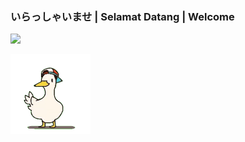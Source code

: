 ### いらっしゃいませ | Selamat Datang | Welcome

<a target="_blank" rel="noopener noreferrer" href="https://github.com/DaGamerFiles"><img src="https://komarev.com/ghpvc/?username=dagamerfiles&color=orange&style=flat&abbreviated=true"/></a>

<a target="_blank" rel="noopener noreferrer" href="https://www.youtube.com/watch?v=CwGfMgFWcT4"><img src="/img/shubashuba.gif" width="128" height="auto"/></a>